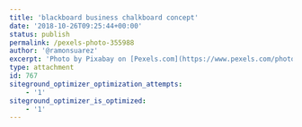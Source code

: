 ```yaml
---
title: 'blackboard business chalkboard concept'
date: '2018-10-26T09:25:44+00:00'
status: publish
permalink: /pexels-photo-355988
author: '@ramonsuarez'
excerpt: 'Photo by Pixabay on [Pexels.com](https://www.pexels.com/photo/blackboard-business-chalkboard-concept-355988/)'
type: attachment
id: 767
siteground_optimizer_optimization_attempts:
    - '1'
siteground_optimizer_is_optimized:
    - '1'
---
```

<!DOCTYPE html PUBLIC "-//W3C//DTD HTML 4.0 Transitional//EN" "http://www.w3.org/TR/REC-html40/loose.dtd">
<?xml encoding="UTF-8">
